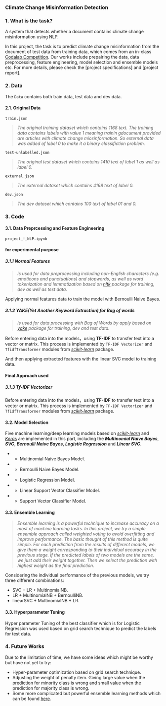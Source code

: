 
### Climate Change Misinformation Detection


### 1. What is the task? 
A system that detects whether a document contains climate change misinformation using NLP.




In this project, the task is to predict climate change misinformation from the document of test data from training data, which comes from an in-class [Codalab Competition](https://competitions.codalab.org/competitions/24205). Our works include prepairing the data, data preprocessing, feature engineering, model selection and ensemble models etc. For more details, please check the [project specifications] and [project report].

### 2. Data
The `Data` contains both train data, test data and dev data.
#### 2.1. Original Data
`train.json`
> _The original training dataset which contains 1168 text. The training data contains labels with value 1 meaning trainin gdocument provided are articles with climate change miosinformation. So external data was added of label 0 to make it a binary classifiction problem._



`test-unlabelled.json`
> _The original test dataset which contains 1410 text of label 1 as well as label 0._

`external.json`
> _The external dataset which contains 4168 text of label 0._


`dev.json`
> _The dev dataset which contains 100 text of label 01 and 0._




### 3. Code
#### 3.1. Data Preprcessing and Feature Engineering
`project_!_NLP.ipynb`
#### for experimental purpose
##### 3.1.1 Normal Features
> _is used for data preprocessing including non-English characters (e.g. emoticons and punctuations) and stopwords, as well as word tokenization and lemmatization based on [nltk](https://www.nltk.org/) package for training, dev as well as test data._

Applying normal features data to train the model with Bernoulli Naive Bayes.



##### 3.1.2 YAKE(Yet Another Keyword Extraction) for Bag of words

> _is used for data processing with Bag of Words by apply based on [yake](https://github.com/LIAAD/yake) package for training, dev and test data._



Before entering data into the models，using **TF-IDF** to transfer text into a vector or matrix. This process is implemented by `TF-IDF Vectorizer` and `TfidfTransformer` modules from [_scikit-learn_](https://scikit-learn.org/stable/) package.


And then applying extracted features with the linear SVC model to training data.

#### Final Approach used
##### 3.1.3 Tf-IDF Vectorizer

Before entering data into the models，using **TF-IDF** to transfer text into a vector or matrix. This process is implemented by `TF-IDF Vectorizer` and `TfidfTransformer` modules from [_scikit-learn_](https://scikit-learn.org/stable/) package.



#### 3.2. Model Selection
Five machine learning/deep learning models based on [_scikit-learn_](https://scikit-learn.org/stable/) and [_Keras_](https://keras.io/) are implemented in this part, including the **_Multinomial Naive Bayes_**, **_SVC_**, **_Bernoulli Naive Bayes_**, **_Logistic Regression_** and **_Linear SVC_**.

* - Multinomial Naive Bayes Model.
* - Bernoulli Naive Bayes Model.
* - Logistic Regression Model.
* - Linear Support Vector Classifier Model.
* - Support Vector Classifier Model.

#### 3.3. Ensemble Learning

> _Ensemble learning is a powerful technique to increase accuracy on a most of machine learning tasks. In this project, we try a simple ensemble approach called weighted voting to avoid overfitting and improve performance. The basic thought of this method is quite simple. For each prediction from the results of different models, we give them a weight corresponding to their individual accuracy in the previous stage. If the predicted labels of two models are the same, we just add their weight together. Then we select the prediction with highest weight as the final prediction._

Considering the individual performance of the previous models, we try three different combinations: 
* SVC + LR + MultinomialNB.
* LR + MultinomialNB + BernoulliNB.
* linearSVC + MultinomialNB + LR.

#### 3.3. Hyperparameter Tuning

Hyper parameter Tuning of the best classifier which is for Logistic Regression was used based on grid search technique to predict the labels for test data.

### 4. Future Works
Due to the limitation of time, we have some ideas which might be worthy but have not yet to try:
* Hyper-parameter optimization based on grid search technique.
* Adjusting the weight of penalty item. Giving large value when the prediction for minority class is wrong and small value when the  prediction for majority class is wrong.
* Some more complicated but powerful ensemble learning methods which can be found [here](https://mlwave.com/kaggle-ensembling-guide/).
